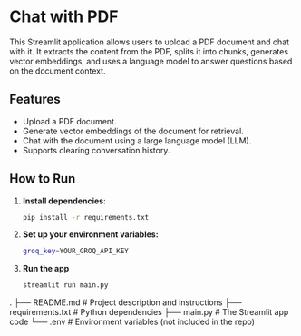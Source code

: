 # Chat with PDF

This Streamlit application allows users to upload a PDF document and chat with it. It extracts the content from the PDF, splits it into chunks, generates vector embeddings, and uses a language model to answer questions based on the document context.

## Features
- Upload a PDF document.
- Generate vector embeddings of the document for retrieval.
- Chat with the document using a large language model (LLM).
- Supports clearing conversation history.

## How to Run

1. **Install dependencies**:
   ```bash
   pip install -r requirements.txt
2. **Set up your environment variables:**
   ```bash
   groq_key=YOUR_GROQ_API_KEY
3. **Run the app**
   ```bash
   streamlit run main.py


.
├── README.md           # Project description and instructions
├── requirements.txt    # Python dependencies
├── main.py             # The Streamlit app code
└── .env                # Environment variables (not included in the repo)


